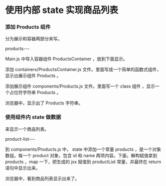 # 使用内部 state 实现商品列表


### 添加 Products 组件

分为展示和容器两部分来写。

products---

Main.js 中导入容器组件 ProductsContainer ，放到下面显示。

添加 containers/ProductsContainer.js 文件。里面写成一个简单的函数式组件，显示出展示组件 Products 。

添加展示组件 components/Products.js 文件。里面写一个 class 组件
，显示一个占位符字符串 Products 。

浏览器中，显示出了 Products 字符串。

### 使用组件内 state 做数据

来显示一个商品列表。

product-list---

到 components/Products.js 中， state 中添加一个常量 products ，是一个对象数组，每一个 product 对象，包含 id 和 name 两项内容。下面，解构赋值拿到 products ，map 一下，把生成的 jsx 赋值到 productList 常量，并最终在 return 语句中显示出来。

浏览器中，看到商品列表显示出来了。
